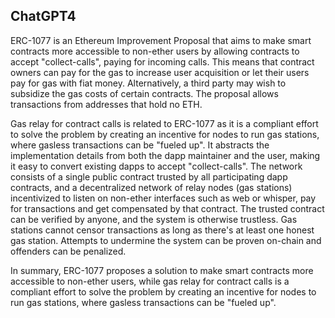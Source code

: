 ## ChatGPT4

ERC-1077 is an Ethereum Improvement Proposal that aims to make smart contracts more accessible to non-ether users by allowing contracts to accept "collect-calls", paying for incoming calls. This means that contract owners can pay for the gas to increase user acquisition or let their users pay for gas with fiat money. Alternatively, a third party may wish to subsidize the gas costs of certain contracts. The proposal allows transactions from addresses that hold no ETH. 

Gas relay for contract calls is related to ERC-1077 as it is a compliant effort to solve the problem by creating an incentive for nodes to run gas stations, where gasless transactions can be "fueled up". It abstracts the implementation details from both the dapp maintainer and the user, making it easy to convert existing dapps to accept "collect-calls". The network consists of a single public contract trusted by all participating dapp contracts, and a decentralized network of relay nodes (gas stations) incentivized to listen on non-ether interfaces such as web or whisper, pay for transactions and get compensated by that contract. The trusted contract can be verified by anyone, and the system is otherwise trustless. Gas stations cannot censor transactions as long as there's at least one honest gas station. Attempts to undermine the system can be proven on-chain and offenders can be penalized. 

In summary, ERC-1077 proposes a solution to make smart contracts more accessible to non-ether users, while gas relay for contract calls is a compliant effort to solve the problem by creating an incentive for nodes to run gas stations, where gasless transactions can be "fueled up".

